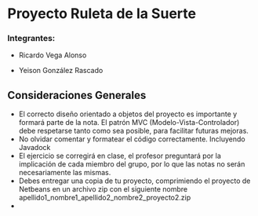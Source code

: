 # Proyecto Ruleta de la Suerte

### Integrantes:
+ Ricardo Vega Alonso

+ Yeison González Rascado

## Consideraciones Generales
+ El correcto diseño orientado a objetos del proyecto es importante y formará parte de la nota. El patrón MVC (Modelo-Vista-Controlador) debe respetarse tanto como sea posible, para facilitar futuras mejoras.
+ No olvidar comentar y formatear el código correctamente. Incluyendo Javadock
+ El ejercicio se corregirá en clase, el profesor preguntará por la implicación de cada miembro del grupo, por lo que las notas no serán necesariamente las mismas.
+ Debes entregar una copia de tu proyecto, comprimiendo el proyecto de Netbeans en un archivo zip con el siguiente nombre apellido1_nombre1_apellido2_nombre2_proyecto2.zip
+ 